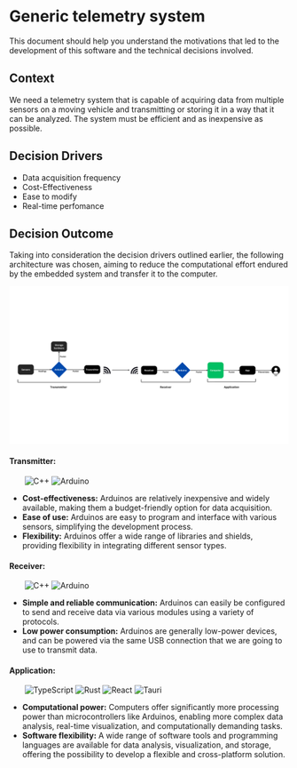 # Generic telemetry system

This document should help you understand the motivations that led to the development of this software and the technical decisions involved.

## Context

We need a telemetry system that is capable of acquiring data from multiple sensors on a moving vehicle and transmitting or storing it in a way that it can be analyzed. The system must be efficient and as inexpensive as possible.

## Decision Drivers

* Data acquisition frequency
* Cost-Effectiveness 
* Ease to modify
* Real-time perfomance

## Decision Outcome

Taking into consideration the decision drivers outlined earlier, the following architecture was chosen, aiming to reduce the computational effort endured by the embedded system and transfer it to the computer.

<img src="./public/doc/TelemetrySystem.png" alt="system schematics">

#### Transmitter:

&nbsp;&nbsp;&nbsp;&nbsp;&nbsp;&nbsp;
![C++](https://img.shields.io/badge/c++-%2300599C.svg?style=for-the-badge&logo=c%2B%2B&logoColor=white)
![Arduino](https://img.shields.io/badge/-Arduino-00979D?style=for-the-badge&logo=Arduino&logoColor=white)

- **Cost-effectiveness:** Arduinos are relatively inexpensive and widely available, making them a budget-friendly option for data acquisition.
- **Ease of use:** Arduinos are easy to program and interface with various sensors, simplifying the development process.
- **Flexibility:** Arduinos offer a wide range of libraries and shields, providing flexibility in integrating different sensor types.

#### Receiver:

&nbsp;&nbsp;&nbsp;&nbsp;&nbsp;&nbsp;
![C++](https://img.shields.io/badge/c++-%2300599C.svg?style=for-the-badge&logo=c%2B%2B&logoColor=white)
![Arduino](https://img.shields.io/badge/-Arduino-00979D?style=for-the-badge&logo=Arduino&logoColor=white)


- **Simple and reliable communication:** Arduinos can easily be configured to send and receive data via various modules using a variety of protocols.
- **Low power consumption:**  Arduinos are generally low-power devices, and can be powered via the same USB connection that we are going to use to transmit data.

#### Application:

&nbsp;&nbsp;&nbsp;&nbsp;&nbsp;&nbsp;
![TypeScript](https://img.shields.io/badge/typescript-%23007ACC.svg?style=for-the-badge&logo=typescript&logoColor=white)
![Rust](https://img.shields.io/badge/rust-%23000000.svg?style=for-the-badge&logo=rust&logoColor=white)
![React](https://img.shields.io/badge/react-%2320232a.svg?style=for-the-badge&logo=react&logoColor=%2361DAFB)
![Tauri](https://img.shields.io/badge/tauri-%2324C8DB.svg?style=for-the-badge&logo=tauri&logoColor=%23FFFFFF)

- **Computational power:** Computers offer significantly more processing power than microcontrollers like Arduinos, enabling more complex data analysis, real-time visualization, and computationally demanding tasks.
- **Software flexibility:** A wide range of software tools and programming languages are available for data analysis, visualization, and storage, offering the possibility to develop a flexible and cross-platform solution.
